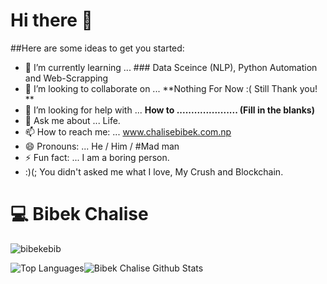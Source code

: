 # Hi there 👋


##Here are some ideas to get you started:
- 🌱 I’m currently learning ... ### Data Sceince (NLP), Python Automation and Web-Scrapping 
- 👯 I’m looking to collaborate on ... **Nothing For Now :( Still Thank you! **
- 🤔 I’m looking for help with ... **How to ..................... (Fill in the blanks)**
- 💬 Ask me about ... Life.
- 📫 How to reach me: ... www.chalisebibek.com.np
- 😄 Pronouns: ... He / Him / #Mad man
- ⚡ Fun fact: ... I am  a boring person.
- :)(; You didn't asked me what I love, My Crush and Blockchain.


# :computer:  Bibek Chalise


<p align="left"> <img src="https://komarev.com/ghpvc/?username=bibekebib" alt="bibekebib" /> </p>


![Top Languages](https://github-readme-stats.vercel.app/api/top-langs/?username=bibekebib&theme=merko)![Bibek Chalise Github Stats](https://github-readme-stats.vercel.app/api?username=bibekebib&hide=prs,issues,contribs?username=bibekebib&count_private=true?username=bibekebib&show_icons=true&theme=merko)


